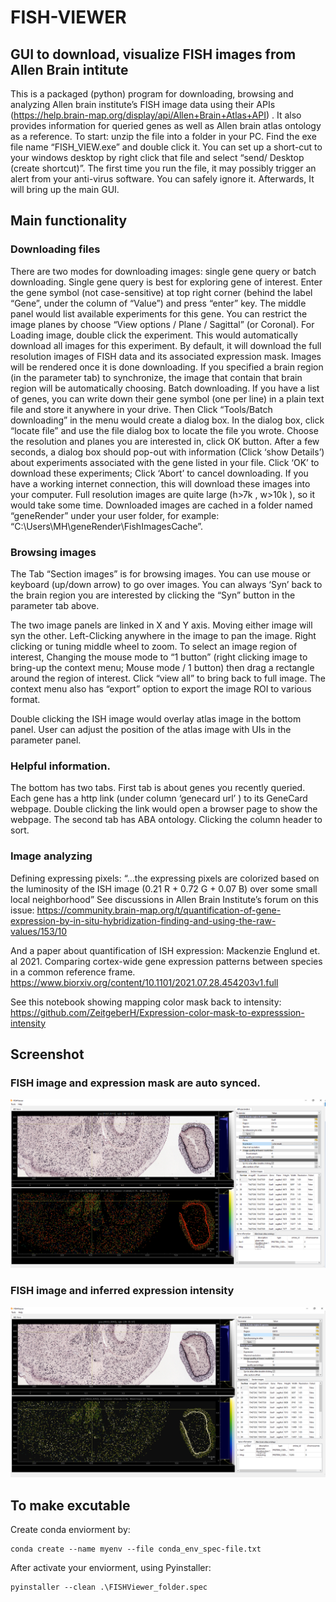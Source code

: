 # FISH-VIEWER
## GUI to download, visualize FISH images from Allen Brain intitute
This is a packaged (python) program for downloading, browsing and analyzing Allen brain institute’s FISH image data using their APIs (https://help.brain-map.org/display/api/Allen+Brain+Atlas+API) . It also provides information for queried genes as well as Allen brain atlas ontology as a reference.
To start: unzip the file into a folder in your PC. Find the exe file name “FISH_VIEW.exe” and double click it. You can set up a short-cut to your windows desktop by right click that file and select “send/ Desktop (create shortcut)”. The first time you run the file, it may possibly trigger an alert from your anti-virus software. You can safely ignore it. Afterwards, It will bring up the main GUI.

## Main functionality
### Downloading files

There are two modes for downloading images: single gene query or batch downloading. 
Single gene query is best for exploring gene of interest. Enter the gene symbol (not case-sensitive) at top right corner (behind the label “Gene”, under the column of “Value”) and press “enter” key. The middle panel would list available experiments for this gene. You can restrict the image planes by choose “View options / Plane / Sagittal” (or Coronal). For Loading image, double click the experiment. This would automatically download all images for this experiment. By default, it will download the full resolution images of FISH data and its associated expression mask. Images will be rendered once it is done downloading. If you specified a brain region (in the parameter tab) to synchronize, the image that contain that brain region will be automatically choosing. 
Batch downloading. If you have a list of genes, you can write down their gene symbol (one per line) in a plain text file and store it anywhere in your drive. Then Click “Tools/Batch downloading” in the menu would create a dialog box. In the dialog box, click “locate file” and use the file dialog box to locate the file you wrote. Choose the resolution and planes you are interested in, click OK button.  After a few seconds, a dialog box should pop-out with information (Click ‘show Details’) about experiments associated with the gene listed in your file. Click ‘OK’ to download these experiments; Click ‘Abort’ to cancel downloading. If you have a working internet connection, this will download these images into your computer. Full resolution images are quite large (h>7k , w>10k ), so it would take some time.
Downloaded images are cached in a folder named “geneRender” under your user folder, for example: “C:\Users\MH\geneRender\FishImagesCache”. 

### Browsing images

The Tab “Section images” is for browsing images. You can use mouse or keyboard (up/down arrow) to go over images.  You can always ‘Syn’ back to the brain region you are interested by clicking the “Syn” button in the parameter tab above.

The two image panels are linked in X and Y axis. Moving either image will syn the other. Left-Clicking anywhere in the image to pan the image. Right clicking or tuning middle wheel to zoom.
To select an image region of interest, Changing the mouse mode to “1 button” (right clicking image to bring-up the context menu; Mouse mode / 1 button) then drag a rectangle around the region of interest. Click “view all” to bring back to full image. 
The context menu also has “export” option to export the image ROI to various format. 

Double clicking the ISH image would overlay atlas image in the bottom panel. User can adjust the position of the atlas image with UIs in the parameter panel.

### Helpful information.

The bottom has two tabs. First tab is about genes you recently queried.  Each gene has a http link (under column ‘genecard url’ ) to its GeneCard webpage. Double clicking the link would open a browser page to show the webpage. The second tab has ABA ontology. Clicking the column header to sort.

### Image analyzing	

Defining expressing pixels: “…the expressing pixels are colorized based on the luminosity of the ISH image (0.21 R + 0.72 G + 0.07 B) over some small local neighborhood”
See discussions in Allen Brain Institute’s forum on this issue: https://community.brain-map.org/t/quantification-of-gene-expression-by-in-situ-hybridization-finding-and-using-the-raw-values/153/10

And a paper about quantification of ISH expression:
Mackenzie Englund et. al 2021. Comparing cortex-wide gene expression patterns between species in a common reference frame.  https://www.biorxiv.org/content/10.1101/2021.07.28.454203v1.full

See this notebook showing mapping color mask back to intensity:
https://github.com/ZeitgeberH/Expression-color-mask-to-expresssion-intensity

## Screenshot

### FISH image and expression mask are auto synced.

![expression mask](/figure/Gad1_colorMask.PNG)

### FISH image and inferred expression intensity

![expression mask](/figure/Gad1_intensity.PNG)

## To make excutable
Create conda enviorment by:
```
conda create --name myenv --file conda_env_spec-file.txt
```

After activate your enviorment, using Pyinstaller:
```
pyinstaller --clean .\FISHViewer_folder.spec
```
